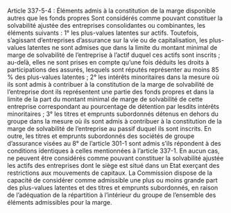 Article 337-5-4 : Éléments admis à la constitution de la marge disponible autres que les fonds propres
Sont considérés comme pouvant constituer la solvabilité ajustée des entreprises consolidantes ou combinantes, les éléments suivants :
1° les plus-values latentes sur actifs. Toutefois, s’agissant d’entreprises d’assurance sur la vie ou de capitalisation, les plus-values latentes ne sont admises que dans la limite du montant minimal de marge de solvabilité de l’entreprise à l’actif duquel ces actifs sont inscrits ; au-delà, elles ne sont prises en compte qu’une fois déduits les droits à participations des assurés, lesquels sont réputés représenter au moins 85 % des plus-values latentes ;
2° les intérêts minoritaires dans la mesure où ils sont admis à contribuer à la constitution de la marge de solvabilité de l’entreprise dont ils représentent une partie des fonds propres et dans la limite de la part du montant minimal de marge de solvabilité de cette entreprise correspondant au pourcentage de détention par lesdits intérêts minoritaires ;
3° les titres et emprunts subordonnés détenus en dehors du groupe dans la mesure où ils sont admis à contribuer à la constitution de la marge de solvabilité de l’entreprise au passif duquel ils sont inscrits. En outre, les titres et emprunts subordonnés des sociétés de groupe d’assurance visées au 8° de l’article 301-1 sont admis s’ils répondent à des conditions identiques à celles mentionnées à l’article 337-1.
En aucun cas, ne peuvent être considérés comme pouvant constituer la solvabilité ajustée les actifs des entreprises dont le siège est situé dans un Etat exerçant des restrictions aux mouvements de capitaux.
La Commission dispose de la capacité de considérer comme admissible une plus ou moins grande part des plus-values latentes et des titres et emprunts subordonnés, en raison de l’adéquation de la répartition à l’intérieur du groupe de l’ensemble des éléments admissibles pour la marge.